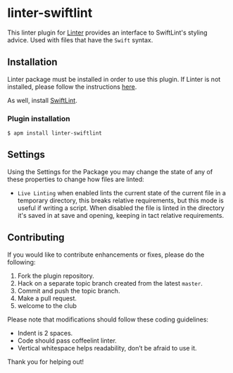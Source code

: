 linter-swiftlint
=========================

This linter plugin for [Linter](https://github.com/AtomLinter/Linter) provides an interface to SwiftLint's styling advice. Used with files that have the `Swift` syntax.

## Installation
Linter package must be installed in order to use this plugin. If Linter is not installed, please follow the instructions [here](https://github.com/AtomLinter/Linter).

As well, install [SwiftLint](https://github.com/realm/SwiftLint).

### Plugin installation
```
$ apm install linter-swiftlint
```

## Settings
Using the Settings for the Package you may change the state of any of these properties to change how files are linted:
- `Live Linting` when enabled lints the current state of the current file in a temporary directory, this breaks relative requirements, but this mode is useful if writing a script. When disabled the file is linted in the directory it's saved in at save and opening, keeping in tact relative requirements.

## Contributing
If you would like to contribute enhancements or fixes, please do the following:

1. Fork the plugin repository.
1. Hack on a separate topic branch created from the latest `master`.
1. Commit and push the topic branch.
1. Make a pull request.
1. welcome to the club

Please note that modifications should follow these coding guidelines:

- Indent is 2 spaces.
- Code should pass coffeelint linter.
- Vertical whitespace helps readability, don’t be afraid to use it.

Thank you for helping out!
